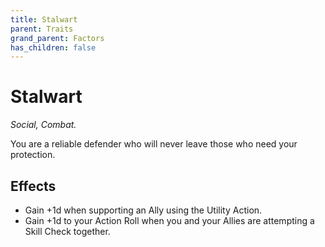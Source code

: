 ```yaml
---
title: Stalwart
parent: Traits
grand_parent: Factors
has_children: false
---
```


# Stalwart

*Social, Combat.*

You are a reliable defender who will never leave those who need your protection.

## Effects

* Gain +1d when supporting an Ally using the Utility Action.
* Gain +1d to your Action Roll when you and your Allies are attempting a Skill Check together.
